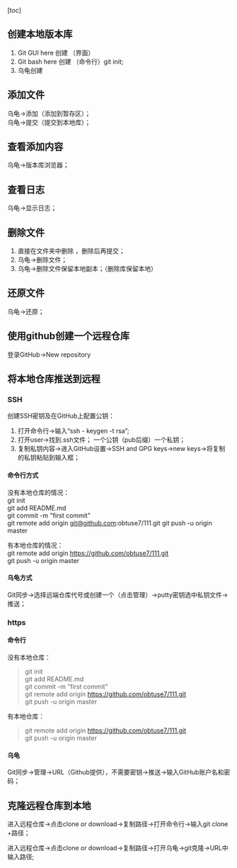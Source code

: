  [toc]
## 创建本地版本库
1. Git GUI here 创建  （界面）
2. Git bash here 创建  （命令行）git init;
3. 乌龟创建  
## 添加文件
乌龟->添加（添加到暂存区）；  
乌龟->提交（提交到本地库）；
## 查看添加内容
乌龟->版本库浏览器；  

## 查看日志
乌龟->显示日志；
## 删除文件

1. 直接在文件夹中删除  ，删除后再提交；  
2. 乌龟->删除文件；  
3. 乌龟->删除文件保留本地副本；（删除库保留本地）

## 还原文件
乌龟->还原；
## 使用github创建一个远程仓库  
登录GitHub->New repository  
## 将本地仓库推送到远程
### SSH
创建SSH密钥及在GitHub上配置公钥：
1. 打开命令行->输入“ssh - keygen -t rsa”;  
2. 打开user->找到.ssh文件； 一个公钥（pub后缀）一个私钥；  
3. 复制私钥内容->进入GitHub设置->SSH and GPG keys->new keys->将复制的私钥粘贴到输入框；
#### 命令行方式
没有本地仓库的情况：  
git init  
git add README.md  
git commit -m "first commit"  
git remote add origin git@github.com:obtuse7/111.git
git push -u origin master  

有本地仓库的情况：  
git remote add origin https://github.com/obtuse7/111.git  
git push -u origin master
#### 乌龟方式
Git同步->选择远端仓库代号或创建一个（点击管理）->putty密钥选中私钥文件->推送；

                
### https
#### 命令行
没有本地仓库：  

>git init  
git add README.md  
git commit -m "first commit"  
git remote add origin https://github.com/obtuse7/111.git  
git push -u origin master 
 
有本地仓库：  
>git remote add origin https://github.com/obtuse7/111.git  
git push -u origin master  

#### 乌龟
Git同步->管理->URL（Github提供），不需要密钥->推送->输入GitHub账户名和密码；
## 克隆远程仓库到本地
进入远程仓库->点击clone or download->复制路径->打开命令行->输入git clone +路径；  

进入远程仓库->点击clone or download->复制路径->打开乌龟->git克隆->URL中输入路径;
